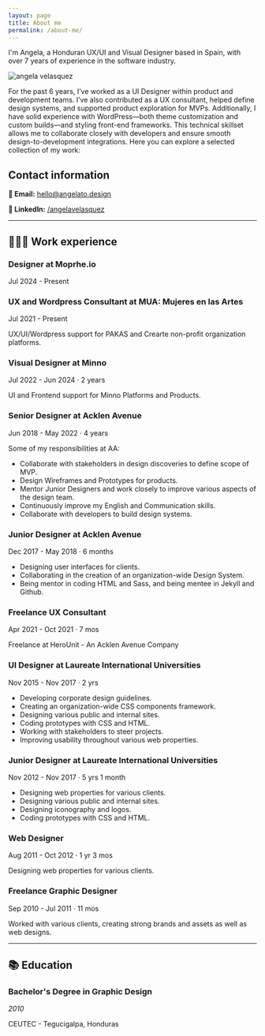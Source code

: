```yaml
---
layout: page
title: About me
permalink: /about-me/
---
```

I'm Angela, a Honduran UX/UI and Visual Designer based in Spain, with over 7 years of experience in the software industry.

![angela velasquez](../images/img-angela-landscape.png)

For the past 6 years, I’ve worked as a UI Designer within product and development teams. I’ve also contributed as a UX consultant, helped define design systems, and supported product exploration for MVPs. Additionally, I have solid experience with WordPress—both theme customization and custom builds—and styling front-end frameworks. This technical skillset allows me to collaborate closely with developers and ensure smooth design-to-development integrations.
Here you can explore a selected collection of my work: 

## Contact information

**📧 Email:** [hello@angelato.design](mailto:hello@angelato.design)

**🔗 LinkedIn:** [/angelavelasquez](https://www.linkedin.com/in/angelavelasquez/)

---

## **👩🏻‍💻** Work experience

### Designer at Moprhe.io

Jul 2024 - Present 

### **UX and Wordpress Consultant at MUA: Mujeres en las Artes**

Jul 2021 - Present 

UX/UI/Wordpress support for PAKAS and Crearte non-profit organization platforms.

### Visual Designer at Minno

Jul 2022 - Jun 2024 · 2 years

UI and Frontend support for Minno Platforms and Products.

### Senior Designer at Acklen Avenue

Jun 2018 - May 2022 · 4 years

Some of my responsibilities at AA:

- Collaborate with stakeholders in design discoveries to define scope of MVP.
- Design Wireframes and Prototypes for products.
- Mentor Junior Designers and work closely to improve various aspects of the design team.
- Continuously improve my English and Communication skills.
- Collaborate with developers to build design systems.

### Junior Designer at Acklen Avenue

Dec 2017 - May 2018 · 6 months

- Designing user interfaces for clients.
- Collaborating in the creation of an organization-wide Design System.
- Being mentor in coding HTML and Sass, and being mentee in Jekyll and Github.

### Freelance UX Consultant

Apr 2021 - Oct 2021 · 7 mos

Freelance at HeroUnit - An Acklen Avenue Company

### UI Designer at Laureate International Universities

Nov 2015 - Nov 2017 · 2 yrs

- Developing corporate design guidelines.
- Creating an organization-wide CSS components framework.
- Designing various public and internal sites.
- Coding prototypes with CSS and HTML.
- Working with stakeholders to steer projects.
- Improving usability throughout various web properties.

### Junior Designer at Laureate International Universities

Nov 2012 - Nov 2017 · 5 yrs 1 month

- Designing web properties for various clients.
- Designing various public and internal sites.
- Designing iconography and logos.
- Coding prototypes with CSS and HTML.

### **Web Designer**

Aug 2011 - Oct 2012 · 1 yr 3 mos

Designing web properties for various clients.

### **Freelance Graphic Designer**

Sep 2010 - Jul 2011 · 11 mos

Worked with various clients, creating strong brands and assets as well as web designs.

---

## 📚 Education

### **Bachelor's Degree in Graphic Design**

*2010* 

CEUTEC - Tegucigalpa, Honduras

